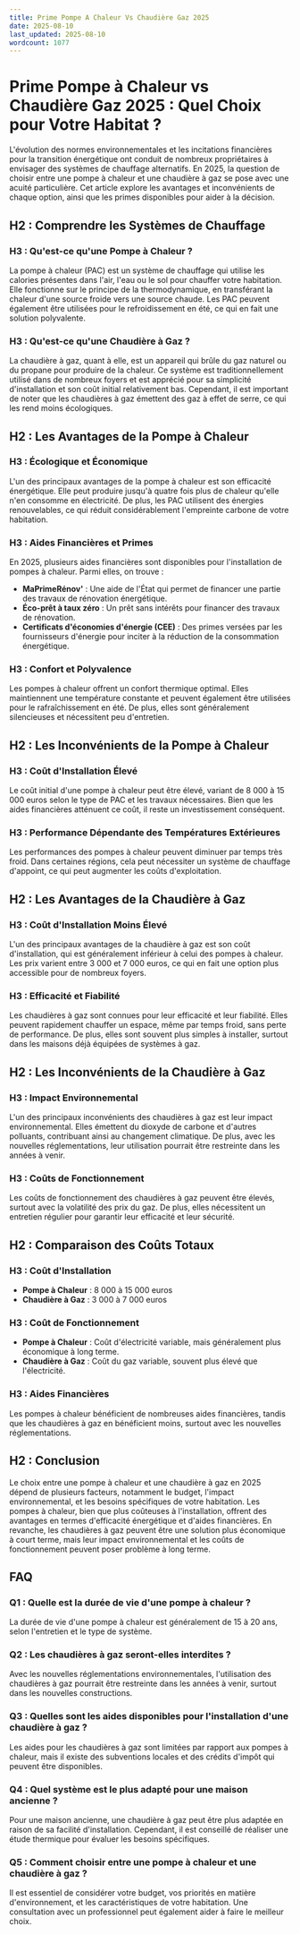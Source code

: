 ```yaml
---
title: Prime Pompe A Chaleur Vs Chaudière Gaz 2025
date: 2025-08-10
last_updated: 2025-08-10
wordcount: 1077
---
```


# Prime Pompe à Chaleur vs Chaudière Gaz 2025 : Quel Choix pour Votre Habitat ?

L'évolution des normes environnementales et les incitations financières pour la transition énergétique ont conduit de nombreux propriétaires à envisager des systèmes de chauffage alternatifs. En 2025, la question de choisir entre une pompe à chaleur et une chaudière à gaz se pose avec une acuité particulière. Cet article explore les avantages et inconvénients de chaque option, ainsi que les primes disponibles pour aider à la décision.

## H2 : Comprendre les Systèmes de Chauffage

### H3 : Qu'est-ce qu'une Pompe à Chaleur ?

La pompe à chaleur (PAC) est un système de chauffage qui utilise les calories présentes dans l'air, l'eau ou le sol pour chauffer votre habitation. Elle fonctionne sur le principe de la thermodynamique, en transférant la chaleur d'une source froide vers une source chaude. Les PAC peuvent également être utilisées pour le refroidissement en été, ce qui en fait une solution polyvalente.

### H3 : Qu'est-ce qu'une Chaudière à Gaz ?

La chaudière à gaz, quant à elle, est un appareil qui brûle du gaz naturel ou du propane pour produire de la chaleur. Ce système est traditionnellement utilisé dans de nombreux foyers et est apprécié pour sa simplicité d'installation et son coût initial relativement bas. Cependant, il est important de noter que les chaudières à gaz émettent des gaz à effet de serre, ce qui les rend moins écologiques.

## H2 : Les Avantages de la Pompe à Chaleur

### H3 : Écologique et Économique

L'un des principaux avantages de la pompe à chaleur est son efficacité énergétique. Elle peut produire jusqu'à quatre fois plus de chaleur qu'elle n'en consomme en électricité. De plus, les PAC utilisent des énergies renouvelables, ce qui réduit considérablement l'empreinte carbone de votre habitation.

### H3 : Aides Financières et Primes

En 2025, plusieurs aides financières sont disponibles pour l'installation de pompes à chaleur. Parmi elles, on trouve :

- **MaPrimeRénov'** : Une aide de l'État qui permet de financer une partie des travaux de rénovation énergétique.
- **Éco-prêt à taux zéro** : Un prêt sans intérêts pour financer des travaux de rénovation.
- **Certificats d'économies d'énergie (CEE)** : Des primes versées par les fournisseurs d'énergie pour inciter à la réduction de la consommation énergétique.

### H3 : Confort et Polyvalence

Les pompes à chaleur offrent un confort thermique optimal. Elles maintiennent une température constante et peuvent également être utilisées pour le rafraîchissement en été. De plus, elles sont généralement silencieuses et nécessitent peu d'entretien.

## H2 : Les Inconvénients de la Pompe à Chaleur

### H3 : Coût d'Installation Élevé

Le coût initial d'une pompe à chaleur peut être élevé, variant de 8 000 à 15 000 euros selon le type de PAC et les travaux nécessaires. Bien que les aides financières atténuent ce coût, il reste un investissement conséquent.

### H3 : Performance Dépendante des Températures Extérieures

Les performances des pompes à chaleur peuvent diminuer par temps très froid. Dans certaines régions, cela peut nécessiter un système de chauffage d'appoint, ce qui peut augmenter les coûts d'exploitation.

## H2 : Les Avantages de la Chaudière à Gaz

### H3 : Coût d'Installation Moins Élevé

L'un des principaux avantages de la chaudière à gaz est son coût d'installation, qui est généralement inférieur à celui des pompes à chaleur. Les prix varient entre 3 000 et 7 000 euros, ce qui en fait une option plus accessible pour de nombreux foyers.

### H3 : Efficacité et Fiabilité

Les chaudières à gaz sont connues pour leur efficacité et leur fiabilité. Elles peuvent rapidement chauffer un espace, même par temps froid, sans perte de performance. De plus, elles sont souvent plus simples à installer, surtout dans les maisons déjà équipées de systèmes à gaz.

## H2 : Les Inconvénients de la Chaudière à Gaz

### H3 : Impact Environnemental

L'un des principaux inconvénients des chaudières à gaz est leur impact environnemental. Elles émettent du dioxyde de carbone et d'autres polluants, contribuant ainsi au changement climatique. De plus, avec les nouvelles réglementations, leur utilisation pourrait être restreinte dans les années à venir.

### H3 : Coûts de Fonctionnement

Les coûts de fonctionnement des chaudières à gaz peuvent être élevés, surtout avec la volatilité des prix du gaz. De plus, elles nécessitent un entretien régulier pour garantir leur efficacité et leur sécurité.

## H2 : Comparaison des Coûts Totaux

### H3 : Coût d'Installation

- **Pompe à Chaleur** : 8 000 à 15 000 euros
- **Chaudière à Gaz** : 3 000 à 7 000 euros

### H3 : Coût de Fonctionnement

- **Pompe à Chaleur** : Coût d'électricité variable, mais généralement plus économique à long terme.
- **Chaudière à Gaz** : Coût du gaz variable, souvent plus élevé que l'électricité.

### H3 : Aides Financières

Les pompes à chaleur bénéficient de nombreuses aides financières, tandis que les chaudières à gaz en bénéficient moins, surtout avec les nouvelles réglementations.

## H2 : Conclusion

Le choix entre une pompe à chaleur et une chaudière à gaz en 2025 dépend de plusieurs facteurs, notamment le budget, l'impact environnemental, et les besoins spécifiques de votre habitation. Les pompes à chaleur, bien que plus coûteuses à l'installation, offrent des avantages en termes d'efficacité énergétique et d'aides financières. En revanche, les chaudières à gaz peuvent être une solution plus économique à court terme, mais leur impact environnemental et les coûts de fonctionnement peuvent poser problème à long terme.

## FAQ

### Q1 : Quelle est la durée de vie d'une pompe à chaleur ?

La durée de vie d'une pompe à chaleur est généralement de 15 à 20 ans, selon l'entretien et le type de système.

### Q2 : Les chaudières à gaz seront-elles interdites ?

Avec les nouvelles réglementations environnementales, l'utilisation des chaudières à gaz pourrait être restreinte dans les années à venir, surtout dans les nouvelles constructions.

### Q3 : Quelles sont les aides disponibles pour l'installation d'une chaudière à gaz ?

Les aides pour les chaudières à gaz sont limitées par rapport aux pompes à chaleur, mais il existe des subventions locales et des crédits d'impôt qui peuvent être disponibles.

### Q4 : Quel système est le plus adapté pour une maison ancienne ?

Pour une maison ancienne, une chaudière à gaz peut être plus adaptée en raison de sa facilité d'installation. Cependant, il est conseillé de réaliser une étude thermique pour évaluer les besoins spécifiques.

### Q5 : Comment choisir entre une pompe à chaleur et une chaudière à gaz ?

Il est essentiel de considérer votre budget, vos priorités en matière d'environnement, et les caractéristiques de votre habitation. Une consultation avec un professionnel peut également aider à faire le meilleur choix.